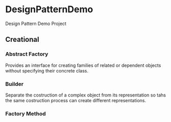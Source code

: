 # DesignPatternDemo
Design Pattern Demo Project

## Creational

### Abstract Factory
Provides an interface for creating families of related or dependent objects without specifying their concrete class.

### Builder
Separate the costruction of a complex object from its representation so tahs the same costruction process can create different representations.

### Factory Method
